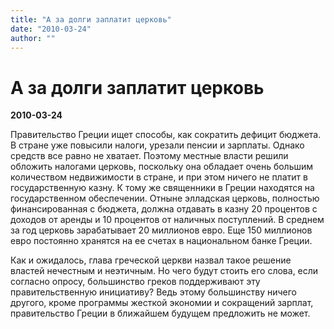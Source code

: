 ```yaml
---
title: "А за долги заплатит церковь"
date: "2010-03-24"
author: ""
---
```


# А за долги заплатит церковь

**2010-03-24** 

Правительство Греции ищет способы, как сократить дефицит бюджета. В стране уже повысили налоги, урезали пенсии и зарплаты. Однако средств все равно не хватает. Поэтому местные власти решили обложить налогами церковь, поскольку она обладает очень большим количеством недвижимости в стране,  и при этом ничего не платит в государственную казну. К тому же священники в Греции находятся на государственном обеспечении. Отныне элладская церковь, полностью финансированная с бюджета, должна отдавать в казну 20 процентов с доходов от аренды и 10 процентов от наличных поступлений. В среднем за год церковь зарабатывает 20 миллионов евро. Еще 150 миллионов евро постоянно хранятся на ее счетах в национальном банке Греции.

Как и ожидалось, глава греческой церкви назвал такое решение властей нечестным и неэтичным.  Но чего будут стоить его слова, если согласно опросу, большинство греков поддерживают эту правительственную инициативу? Ведь этому большинству ничего другого, кроме программы жесткой экономии и сокращений зарплат, правительство Греции в ближайшем будущем предложить не может.